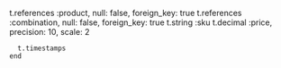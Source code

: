 t.references :product, null: false, foreign_key: true
      t.references :combination, null: false, foreign_key: true
      t.string :sku
      t.decimal :price, precision: 10, scale: 2

      t.timestamps
    end